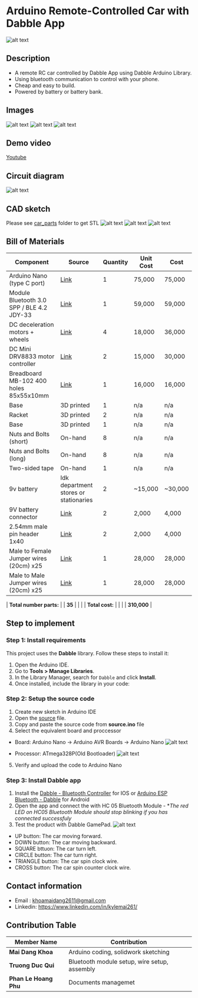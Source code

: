 # Arduino Remote-Controlled Car with Dabble App

![alt text](/images/car_design_full.jpeg)

## Description

- A remote RC car controlled by Dabble App using Dabble Arduino Library.
- Using bluetooth communication to control with your phone.
- Cheap and easy to build.
- Powered by battery or battery bank.

## Images

![alt text](/images/car_photo1.jpg)
![alt text](/images/car_photo2.jpg)
![alt text](/images/car_photo3.jpg)

## Demo video

[Youtube](https://www.youtube.com/watch?v=myx7Zmuy4rU)

## Circuit diagram

![alt text](images/circuit_diagram.png)

## CAD sketch

Please see [car_parts](/cad_parts/) folder to get STL
![alt text](/images/car_design_full.jpeg)
![alt text](/images/car_design_below.jpeg)
![alt text](/images/car_design_closeup.jpeg)

## Bill of Materials

| Component                                 | Source                                                                                                   | Quantity | Unit Cost | Cost    |
| ----------------------------------------- | -------------------------------------------------------------------------------------------------------- | -------- | --------- | ------- |
| Arduino Nano (type C port)                | [Link](https://hshop.vn/mach-nano-ch340-cong-usb-c-arduino-nano-compatible)                              | 1        | 75,000    | 75,000  |
| Module Bluetooth 3.0 SPP / BLE 4.2 JDY-33 | [Link](https://hshop.vn/mach-thu-phat-bluetooth-dual-mode-3-0-spp-ble-4-2-jdy-33-hc-05-hc-06-compatible) | 1        | 59,000    | 59,000  |
| DC deceleration motors + wheels           | [Link](https://hshop.vn/dong-co-dc-giamtoc-v1-1-48)                                                      | 4        | 18,000    | 36,000  |
| DC Mini DRV8833 motor controller          | [Link](https://hshop.vn/mach-dieu-khien-dong-co-dc-mini-drv8833)                                         | 2        | 15,000    | 30,000  |
| Breadboard MB-102 400 holes 85x55x10mm    | [Link](https://hshop.vn/test-board-camnho-8-5-x-5-5-cm)                                                  | 1        | 16,000    | 16,000  |
| Base                                      | 3D printed                                                                                               | 1        | n/a       | n/a     |
| Racket                                    | 3D printed                                                                                               | 2        | n/a       | n/a     |
| Base                                      | 3D printed                                                                                               | 1        | n/a       | n/a     |
| Nuts and Bolts (short)                    | On-hand                                                                                                  | 8        | n/a       | n/a     |
| Nuts and Bolts (long)                     | On-hand                                                                                                  | 8        | n/a       | n/a     |
| Two-sided tape                            | On-hand                                                                                                  | 1        | n/a       | n/a     |
| 9v battery                                | Idk department stores or stationaries                                                                    | 2        | ~15,000   | ~30,000 |
| 9V battery connector                      | [Link](https://hshop.vn/giac-pin-vuong-9v)                                                               | 2        | 2,000     | 4,000   |
| 2.54mm male pin header 1x40               | [Link](https://hshop.vn/rao-duc-don-chon-thang-40chon)                                                   | 2        | 2,000     | 4,000   |
| Male to Female Jumper wires (20cm) x25    | [Link](https://hshop.vn/day-cam-breadboard-duc-cai-20cm-bo-25-soi-don-loai-tot-m-f-jumper-wire)          | 1        | 28,000    | 28,000  |
| Male to Male Jumper wires (20cm) x25      | [Link](https://hshop.vn/day-cam-breadboard-duc-duc-20cm-bo-25-soi-don-loai-tot-m-m-jumper-wire)          | 1        | 28,000    | 28,000  |

| **Total number parts:** | | **35** | | |
| **Total cost:** | | | | **310,000** |

## Step to implement

### Step 1: Install requirements

This project uses the **Dabble** library. Follow these steps to install it:

1. Open the Arduino IDE.
2. Go to **Tools > Manage Libraries**.
3. In the Library Manager, search for `Dabble` and click **Install**.
4. Once installed, include the library in your code:

### Step 2: Setup the source code

1. Create new sketch in Arduino IDE
2. Open the [source](source.ino) file.
3. Copy and paste the source code from **source.ino** file
4. Select the equivalent board and proccessor

- Board: Arduino Nano -> Arduino AVR Boards -> Arduino Nano
  ![alt text](images/ide_set_up.png)

- Processor: ATmega328P(Old Bootloader)
  ![alt text](images/processor.png)

5. Verify and upload the code to Arduino Nano

### Step 3: Install Dabble app

1. Install the [Dabble - Bluetooth Controller](https://apps.apple.com/vn/app/dabble-bluetooth-controller/id1472734455?l=vi) for IOS or [Arduino ESP Bluetooth - Dabble](https://play.google.com/store/apps/details?id=io.dabbleapp&pli=1) for Android
2. Open the app and connect the with HC 05 Bluetooth Module - \*_The red LED on HC05 Bluetooth Module should stop blinking if you has connected successfuly_
3. Test the product with Dabble GamePad.
   ![alt text](images/dabble_gamepad.png)

- UP button: The car moving forward.
- DOWN button: The car moving backward.
- SQUARE bttuon: The car turn left.
- CIRCLE button: The car turn right.
- TRIANGLE button: The car spin clock wire.
- CROSS button: The car spin counter clock wire.

## Contact information

- Email : khoamaidang2611@gmail.com
- Linkedin: https://www.linkedin.com/in/kylemai261/

## Contribution Table

| Member Name | Contribution |
|-------------|--------------|
| **Mai Dang Khoa** | Arduino coding, solidwork sketching |
| **Truong Duc Qui** | Bluetooth module setup, wire setup, assembly |
| **Phan Le Hoang Phu** | Documents managemet |